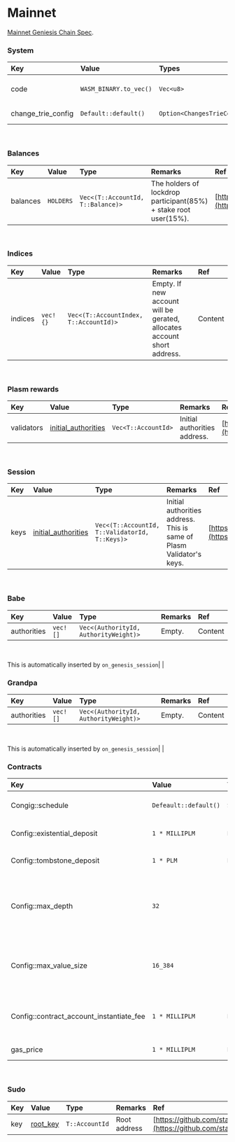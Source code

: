 # Mainnet

[Mainnet Geniesis Chain Spec](https://github.com/staketechnologies/Plasm/blob/v1.0.0/bin/node/cli/res/plasm.json).‌

### System <a id="system"></a>

| Key | Value | Types | Remarkds | Refs |
| :--- | :--- | :--- | :--- | :--- |
| code | `WASM_BINARY.to_vec()` | `Vec<u8>` | The wasm binary in build. | ​Content |
| change\_trie\_config | `Default::default()` | `Option<ChangesTrieConfiguration>` | ​Content | ​[https://crates.parity.io/sp\_core/struct.ChangesTrieConfiguration.html](https://crates.parity.io/sp_core/struct.ChangesTrieConfiguration.html)​ |

‌

### Balances <a id="balances"></a>

| Key | Value | Type | Remarks | Ref |
| :--- | :--- | :--- | :--- | :--- |
| balances | `HOLDERS` | `Vec<(T::AccountId, T::Balance)>` | The holders of lockdrop participant\(85%\) + stake root user\(15%\). | ​[https://github.com/staketechnologies/Plasm/blob/dusty/bin/node/runtime/src/constants.rs\#L23](https://github.com/staketechnologies/Plasm/blob/dusty/bin/node/runtime/src/constants.rs#L23)​ |

‌

### Indices <a id="indices"></a>

| Key | Value | Type | Remarks | Ref |
| :--- | :--- | :--- | :--- | :--- |
| indices | `vec!{}` | `Vec<(T::AccountIndex, T::AccountId)>` | Empty. If new account will be gerated, allocates account short address. | ​Content |

‌

### Plasm rewards <a id="plasm-rewards"></a>

| Key | Value | Type | Remarks | Ref |
| :--- | :--- | :--- | :--- | :--- |
| validators | ​[initial\_authorities](https://github.com/staketechnologies/Plasm/blob/v1.0.0/bin/node/cli/src/chain_spec.rs#L196)​ | `Vec<T::AccountId>` | Initial authorities address. | ​[https://github.com/staketechnologies/Plasm/blob/v1.0.0/bin/node/cli/src/chain\_spec.rs\#L196](https://github.com/staketechnologies/Plasm/blob/v1.0.0/bin/node/cli/src/chain_spec.rs#L196)​ |

‌

### Session <a id="session"></a>

| Key | Value | Type | Remarks | Ref |
| :--- | :--- | :--- | :--- | :--- |
| keys | ​[initial\_authorities](https://github.com/staketechnologies/Plasm/blob/v1.0.0/bin/node/cli/src/chain_spec.rs#L196)​ | `Vec<(T::AccountId, T::ValidatorId, T::Keys)>` | Initial authorities address. This is same of Plasm Validator's keys. | ​[https://github.com/staketechnologies/Plasm/blob/v1.0.0/bin/node/cli/src/chain\_spec.rs\#L196](https://github.com/staketechnologies/Plasm/blob/v1.0.0/bin/node/cli/src/chain_spec.rs#L196)​ |

‌

### Babe <a id="babe"></a>

| Key | Value | Type | Remarks | Ref |
| :--- | :--- | :--- | :--- | :--- |
| authorities | `vec![]` | `Vec<(AuthorityId, AuthorityWeight)>` | Empty. | ​Content |

‌

This is automatically inserted by `on_genesis_session`\| \|‌

### Grandpa <a id="grandpa"></a>

| Key | Value | Type | Remarks | Ref |
| :--- | :--- | :--- | :--- | :--- |
| authorities | `vec![]` | `Vec<(AuthorityId, AuthorityWeight)>` | Empty. | ​Content |

‌

This is automatically inserted by `on_genesis_session`\| \|‌

### Contracts <a id="contracts"></a>

| Key | Value | Type | Remarks | Ref |
| :--- | :--- | :--- | :--- | :--- |
| Congig::schedule | `Defeault::default()` | `Schedule` | Please see reference about default values. | ​[https://crates.parity.io/pallet\_contracts/struct.Schedule.html](https://crates.parity.io/pallet_contracts/struct.Schedule.html)​ |
| Config::existential\_deposit | `1 * MILLIPLM` | `BalanceOf<T>` | The default value. depends on `ExistentialDeposit` | ​Content |
| Config::tombstone\_deposit | `1 * PLM` | `BalanceOf<T>` | The default value. depends on `TombstoneDeposit` | ​Content |
| Config::max\_depth | `32` | `u32` | The maximum nesting level of a call/instantiate stack. The default value. Depends on `DefaultMaxDepth` on contract module. | ​Content |
| Config::max\_value\_size | `16_384` | `u32` | The maximum size of a storage value in bytes. Depends on `DefaultMaxValue` on contract module. | ​Content |
| Config::contract\_account\_instantiate\_fee | `1 * MILLIPLM` | `BalanceOf<T>` | The fee required to instantiate a contract instance. Depends on `ContractFee`. | ​Content |
| gas\_price | `1 * MILLIPLM` | `BalanceOf<T>` | The price of one unit of gas. | ​Content |

‌

### Sudo <a id="sudo"></a>

| Key | Value | Type | Remarks | Ref |
| :--- | :--- | :--- | :--- | :--- |
| key | ​[root\_key](https://github.com/staketechnologies/Plasm/blob/v1.0.0/bin/node/cli/src/chain_spec.rs#L225)​ | `T::AccountId` | Root address | ​[https://github.com/staketechnologies/Plasm/blob/](https://github.com/staketechnologies/Plasm/blob/v1.0.0/bin/node/cli/src/chain_spec.rs#L225)​ |

